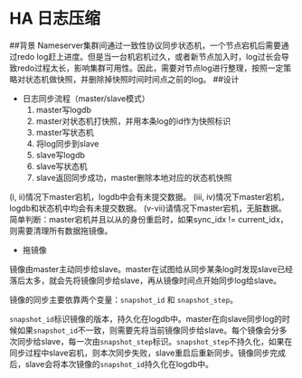 # HA 日志压缩
##背景
Nameserver集群间通过一致性协议同步状态机，一个节点宕机后需要通过redo log赶上进度。但是当一台机宕机过久，或者新节点加入时，log过长会导致redo过程太长，影响集群可用性。因此，需要对节点log进行整理，按照一定策略对状态机做快照，并删除掉快照时间时间点之前的log。
##设计
* 日志同步流程（master/slave模式）
	1. master写logdb
	2. master对状态机打快照，并用本条log的id作为快照标识
	3. master写状态机
	4. 将log同步到slave
	5. slave写logdb
	6. slave写状态机
	7. slave返回同步成功，master删除本地对应的状态机快照
	
(i, ii)情况下master宕机，logdb中会有未提交数据。
(iii, iv)情况下master宕机，logdb和状态机中均会有未提交数据。
(v-vii)请情况下master宕机，无脏数据。
简单判断：master宕机并且以从的身份重启时，如果sync_idx != current_idx，则需要清理所有数据拖镜像。

* 拖镜像

镜像由master主动同步给slave。master在试图给从同步某条log时发现slave已经落后太多，就会先将镜像同步给slave，再从镜像时间点开始同步log给slave。

镜像的同步主要依靠两个变量：`snapshot_id` 和 `snapshot_step`。

`snapshot_id`标识镜像的版本，持久化在logdb中。master在向slave同步log的时候如果`snapshot_id`不一致，则需要先将当前镜像同步给slave。每个镜像会分多次同步给slave，每一次由`snapshot_step`标识。`snapshot_step`不持久化，如果在同步过程中slave宕机，则本次同步失败，slave重启后重新同步。镜像同步完成后，slave会将本次镜像的`snapshot_id`持久化在logdb中。


